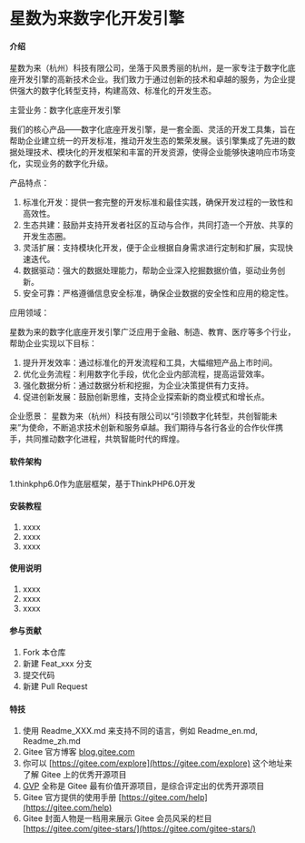 # 星数为来数字化开发引擎

#### 介绍

星数为来（杭州）科技有限公司，坐落于风景秀丽的杭州，是一家专注于数字化底座开发引擎的高新技术企业。我们致力于通过创新的技术和卓越的服务，为企业提供强大的数字化转型支持，构建高效、标准化的开发生态。

主营业务：数字化底座开发引擎

我们的核心产品——数字化底座开发引擎，是一套全面、灵活的开发工具集，旨在帮助企业建立统一的开发标准，推动开发生态的繁荣发展。该引擎集成了先进的数据处理技术、模块化的开发框架和丰富的开发资源，使得企业能够快速响应市场变化，实现业务的数字化升级。

产品特点：

1.  标准化开发：提供一套完整的开发标准和最佳实践，确保开发过程的一致性和高效性。
2.  生态共建：鼓励并支持开发者社区的互动与合作，共同打造一个开放、共享的开发生态圈。
3.  灵活扩展：支持模块化开发，便于企业根据自身需求进行定制和扩展，实现快速迭代。
4.  数据驱动：强大的数据处理能力，帮助企业深入挖掘数据价值，驱动业务创新。
5.  安全可靠：严格遵循信息安全标准，确保企业数据的安全性和应用的稳定性。


应用领域：

星数为来的数字化底座开发引擎广泛应用于金融、制造、教育、医疗等多个行业，帮助企业实现以下目标：

1.  提升开发效率：通过标准化的开发流程和工具，大幅缩短产品上市时间。
2.  优化业务流程：利用数字化手段，优化企业内部流程，提高运营效率。
3.  强化数据分析：通过数据分析和挖掘，为企业决策提供有力支持。
4.  促进创新发展：鼓励创新思维，支持企业探索新的商业模式和增长点。

企业愿景：
星数为来（杭州）科技有限公司以“引领数字化转型，共创智能未来”为使命，不断追求技术创新和服务卓越。我们期待与各行各业的合作伙伴携手，共同推动数字化进程，共筑智能时代的辉煌。

#### 软件架构

1.thinkphp6.0作为底层框架，基于ThinkPHP6.0开发

#### 安装教程

1.  xxxx
2.  xxxx
3.  xxxx

#### 使用说明

1.  xxxx
2.  xxxx
3.  xxxx

#### 参与贡献

1.  Fork 本仓库
2.  新建 Feat_xxx 分支
3.  提交代码
4.  新建 Pull Request


#### 特技

1.  使用 Readme\_XXX.md 来支持不同的语言，例如 Readme\_en.md, Readme\_zh.md
2.  Gitee 官方博客 [blog.gitee.com](https://blog.gitee.com)
3.  你可以 [https://gitee.com/explore](https://gitee.com/explore) 这个地址来了解 Gitee 上的优秀开源项目
4.  [GVP](https://gitee.com/gvp) 全称是 Gitee 最有价值开源项目，是综合评定出的优秀开源项目
5.  Gitee 官方提供的使用手册 [https://gitee.com/help](https://gitee.com/help)
6.  Gitee 封面人物是一档用来展示 Gitee 会员风采的栏目 [https://gitee.com/gitee-stars/](https://gitee.com/gitee-stars/)

